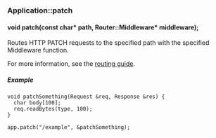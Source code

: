 <h3 id='app-patch'>Application::patch</h3>
<h4 class='variant'>void patch(const char* path, Router::Middleware* middleware);</h4>

Routes HTTP PATCH requests to the specified path with the specified Middleware function.

For more information, see the [routing guide](/guide/routing.html).

##### Example

```arduino
void patchSomething(Request &req, Response &res) {
  char body[100];
  req.readBytes(type, 100);
}

app.patch("/example", &patchSomething);
```
